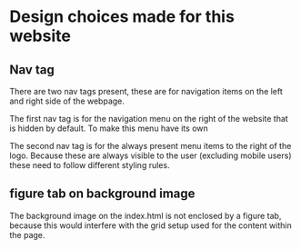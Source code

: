 # Design choices made for this website

## Nav tag

There are two nav tags present, these are for navigation items on the left and right side of the webpage.

The first nav tag is for the navigation menu on the right of the website that is hidden by default. To make this menu have its own

The second nav tag is for the always present menu items to the right of the logo. Because these are always visible to the user (excluding mobile users) these need to follow different styling rules.

## figure tab on background image

The background image on the index.html is not enclosed by a figure tab, because this would interfere with the grid setup used for the content within the page.
